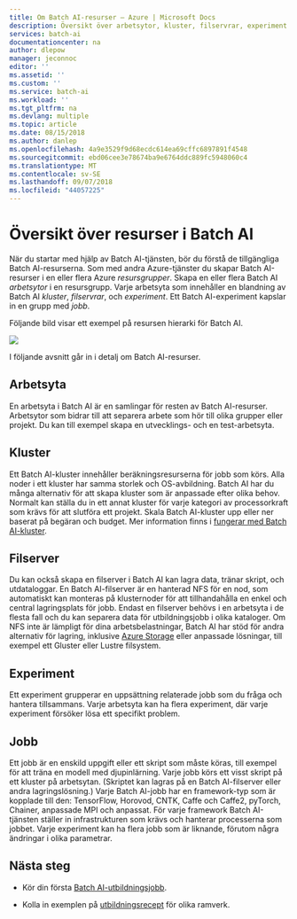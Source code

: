 ```yaml
---
title: Om Batch AI-resurser – Azure | Microsoft Docs
description: Översikt över arbetsytor, kluster, filservrar, experiment och jobb i Batch AI-tjänsten i Microsoft Azure.
services: batch-ai
documentationcenter: na
author: dlepow
manager: jeconnoc
editor: ''
ms.assetid: ''
ms.custom: ''
ms.service: batch-ai
ms.workload: ''
ms.tgt_pltfrm: na
ms.devlang: multiple
ms.topic: article
ms.date: 08/15/2018
ms.author: danlep
ms.openlocfilehash: 4a9e3529f9d68ecdc614ea69cffc6897891f4548
ms.sourcegitcommit: ebd06cee3e78674ba9e6764ddc889fc5948060c4
ms.translationtype: MT
ms.contentlocale: sv-SE
ms.lasthandoff: 09/07/2018
ms.locfileid: "44057225"
---
```

# <a name="overview-of-resources-in-batch-ai"></a>Översikt över resurser i Batch AI

När du startar med hjälp av Batch AI-tjänsten, bör du förstå de tillgängliga Batch AI-resurserna. Som med andra Azure-tjänster du skapar Batch AI-resurser i en eller flera Azure *resursgrupper*. Skapa en eller flera Batch AI *arbetsytor* i en resursgrupp. Varje arbetsyta som innehåller en blandning av Batch AI *kluster*, *filservrar*, och *experiment*. Ett Batch AI-experiment kapslar in en grupp med *jobb*.

Följande bild visar ett exempel på resursen hierarki för Batch AI. 

![](./media/migrate-to-new-api/batch-ai-resource-hierarchy.png)

I följande avsnitt går in i detalj om Batch AI-resurser.

## <a name="workspace"></a>Arbetsyta

En arbetsyta i Batch AI är en samlingar för resten av Batch AI-resurser. Arbetsytor som bidrar till att separera arbete som hör till olika grupper eller projekt. Du kan till exempel skapa en utvecklings- och en test-arbetsyta.

## <a name="cluster"></a>Kluster

Ett Batch AI-kluster innehåller beräkningsresurserna för jobb som körs. Alla noder i ett kluster har samma storlek och OS-avbildning. Batch AI har du många alternativ för att skapa kluster som är anpassade efter olika behov. Normalt kan ställa du in ett annat kluster för varje kategori av processorkraft som krävs för att slutföra ett projekt. Skala Batch AI-kluster upp eller ner baserat på begäran och budget. Mer information finns i [fungerar med Batch AI-kluster](clusters.md).

## <a name="file-server"></a>Filserver

Du kan också skapa en filserver i Batch AI kan lagra data, tränar skript, och utdataloggar. En Batch AI-filserver är en hanterad NFS för en nod, som automatiskt kan monteras på klusternoder för att tillhandahålla en enkel och central lagringsplats för jobb. Endast en filserver behövs i en arbetsyta i de flesta fall och du kan separera data för utbildningsjobb i olika kataloger. Om NFS inte är lämpligt för dina arbetsbelastningar, Batch AI har stöd för andra alternativ för lagring, inklusive [Azure Storage](use-azure-storage.md) eller anpassade lösningar, till exempel ett Gluster eller Lustre filsystem.

## <a name="experiment"></a>Experiment

Ett experiment grupperar en uppsättning relaterade jobb som du fråga och hantera tillsammans. Varje arbetsyta kan ha flera experiment, där varje experiment försöker lösa ett specifikt problem.

## <a name="job"></a>Jobb

Ett jobb är en enskild uppgift eller ett skript som måste köras, till exempel för att träna en modell med djupinlärning. Varje jobb körs ett visst skript på ett kluster på arbetsytan. (Skriptet kan lagras på en Batch AI-filserver eller andra lagringslösning.) Varje Batch AI-jobb har en framework-typ som är kopplade till den: TensorFlow, Horovod, CNTK, Caffe och Caffe2, pyTorch, Chainer, anpassade MPI och anpassat. För varje framework Batch AI-tjänsten ställer in infrastrukturen som krävs och hanterar processerna som jobbet. Varje experiment kan ha flera jobb som är liknande, förutom några ändringar i olika parametrar.

## <a name="next-steps"></a>Nästa steg

* Kör din första [Batch AI-utbildningsjobb](quickstart-tensorflow-training-cli.md).

* Kolla in exemplen på [utbildningsrecept](https://github.com/Azure/BatchAI/tree/master/recipes) för olika ramverk.